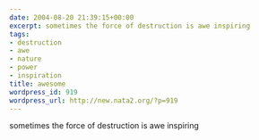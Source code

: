 ```yaml
---
date: 2004-08-20 21:39:15+00:00
excerpt: sometimes the force of destruction is awe inspiring
tags:
- destruction
- awe
- nature
- power
- inspiration
title: awesome
wordpress_id: 919
wordpress_url: http://new.nata2.org/?p=919
---
```


sometimes the force of destruction is awe inspiring